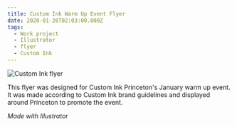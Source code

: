 ```yaml
---
title: Custom Ink Warm Up Event Flyer
date: 2020-01-26T02:03:00.000Z
tags:
  - Work project
  - Illustrator
  - flyer
  - Custom Ink
---
```

![Custom Ink flyer](/assets/customink-warm-up-event-flyer.png "Custom Ink flyer")

This flyer was designed for Custom Ink Princeton's January warm up event. It was made according to Custom Ink brand guidelines and displayed around Princeton to promote the event.

*Made with Illustrator*
